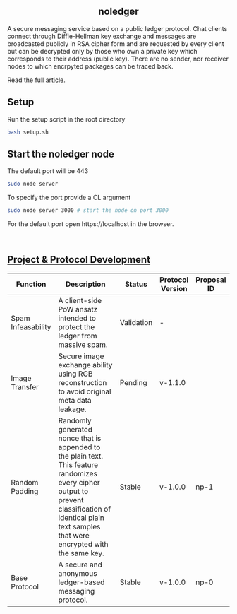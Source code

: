 <h2 align=center><strong>noledger</strong></h2> 

A secure messaging service based on a public ledger protocol. Chat clients connect through Diffie-Hellman key exchange and messages are broadcasted publicly in RSA cipher form and are requested by every client but can be decrypted only by those who own a private key which corresponds to their address (public key). There are no sender, nor receiver nodes to which encrpyted packages can be traced back. 

Read the full [article](https://github.com/B0-B/noledger/blob/main/docs/paper/paper.md).


## Setup
Run the setup script in the root directory
```bash
bash setup.sh
```

## Start the noledger node
The default port will be 443
```bash
sudo node server
```

To specify the port provide a CL argument
```bash
sudo node server 3000 # start the node on port 3000
```

For the default port open https://localhost in the browser.

<br>

## [Project & Protocol Development](https://github.com/B0-B/noledger/blob/main/docs/development/development.md)
| Function | Description | Status | Protocol Version | Proposal ID |
|---|---|---|---|---|
| Spam Infeasability | A client-side PoW ansatz intended to protect the ledger from massive spam. | Validation | - | |
| Image Transfer | Secure image exchange ability using RGB reconstruction to avoid original meta data leakage. | Pending | v-1.1.0 | |
| Random Padding | Randomly generated nonce that is appended to the plain text. This feature randomizes every cipher output to prevent classification of identical plain text samples that were encrypted with the same key. | Stable | v-1.0.0 | np-1 |
| Base Protocol | A secure and anonymous ledger-based messaging protocol.  | Stable | v-1.0.0 | np-0 |

